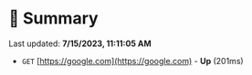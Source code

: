 # 📖 Summary
Last updated: **7/15/2023, 11:11:05 AM**

- `GET` [https://google.com](https://google.com) - **Up** (201ms)
